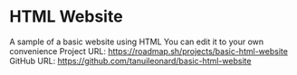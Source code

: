 # HTML Website
 A sample of a basic website using HTML
You can edit it to your own convenience
Project URL: https://roadmap.sh/projects/basic-html-website
GitHub URL: https://github.com/tanuileonard/basic-html-website